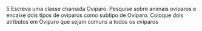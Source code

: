 5 Escreva uma classe chamada Oviparo. Pesquise sobre animais oviparos e encaixe
dois tipos de oviparos como subtipo de Oviparo. Coloque dois atributos em Oviparo
que sejam comuns a todos os oviparos